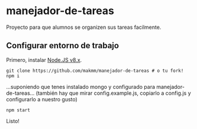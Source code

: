 # manejador-de-tareas
Proyecto para que alumnos se organizen sus tareas facilmente.

## Configurar entorno de trabajo
Primero, instalar [Node.JS v8.x](https://nodejs.org/).
```
git clone https://github.com/makmm/manejador-de-tareas # o tu fork!
npm i
```
...suponiendo que tenes instalado mongo y configurado para manejador-de-tareas...
(también hay que mirar config.example.js, copiarlo a config.js y configurarlo a nuestro gusto)
```
npm start
```
Listo!
